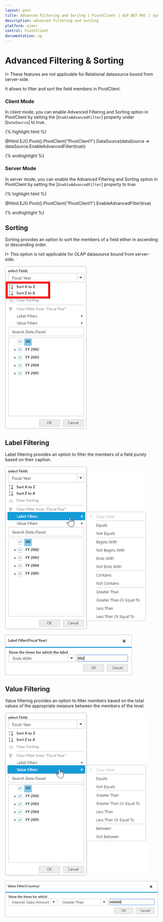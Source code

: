 ```yaml
---
layout: post
title: Advanced Filtering and Soritng | PivotClient | ASP.NET MVC | Syncfusion 
description: advanced filtering and sorting
platform: ejmvc
control: PivotClient
documentation: ug
---
```



# Advanced Filtering & Sorting

I> These features are not applicable for Relational datasource bound from server-side. 

It allows to filter and sort the field members in PivotClient.

### Client Mode

In client mode, you can enable Advanced Filtering and Sorting option in PivotClient by setting the [`EnableAdvancedFilter`] property under [`DataSource`] to true.

{% highlight html %}

@Html.EJ().Pivot().PivotClient("PivotClient1").DataSource(dataSource => dataSource.EnableAdvancedFilter(true))

{% endhighlight %}

### Server Mode

In server mode, you can enable the Advanced Filtering and Sorting option in PivotClient by setting the [`EnableAdvancedFilter`] property to true.

{% highlight html %}

@Html.EJ().Pivot().PivotClient("PivotClient1").EnableAdvancedFilter(true)

{% endhighlight %}

## Sorting

Sorting provides an option to sort the members of a field either in ascending or descending order. 

I> This option is not applicable for OLAP datasource bound from server-side. 

![](AdvanceFiltering_images/sorting.png)

## Label Filtering

Label filtering provides an option to filter the members of a field purely based on their caption. 

![](AdvanceFiltering_images/filtering.png)

![](AdvanceFiltering_images/filtering_dialog.png)

## Value Filtering

Value filtering provides an option to filter members based on the total values of the appropriate measure between the members of the level. 

![](AdvanceFiltering_images/valuefilter.png)

![](AdvanceFiltering_images/valuefilter_dialog.png)
